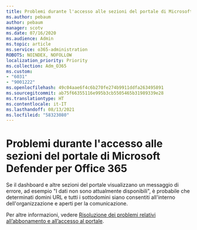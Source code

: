 ```yaml
---
title: Problemi durante l'accesso alle sezioni del portale di Microsoft Defender per Office 365
ms.author: pebaum
author: pebaum
manager: scotv
ms.date: 07/16/2020
ms.audience: Admin
ms.topic: article
ms.service: o365-administration
ROBOTS: NOINDEX, NOFOLLOW
localization_priority: Priority
ms.collection: Adm_O365
ms.custom:
- "6031"
- "9001222"
ms.openlocfilehash: 49c04aae6f4c6b270fe274b9911ddfa263495891
ms.sourcegitcommit: ab75f66355116e995b3cb5505465b31989339e28
ms.translationtype: HT
ms.contentlocale: it-IT
ms.lasthandoff: 08/13/2021
ms.locfileid: "58323080"
---
```

# <a name="issues-accessing-sections-of-microsoft-defender-for-office-365-portal"></a>Problemi durante l'accesso alle sezioni del portale di Microsoft Defender per Office 365

Se il dashboard e altre sezioni del portale visualizzano un messaggio di errore, ad esempio "I dati non sono attualmente disponibili", è probabile che determinati domini URL e tutti i sottodomini siano consentiti all'interno dell'organizzazione e aperti per la comunicazione. 

Per altre informazioni, vedere [Risoluzione dei problemi relativi all’abbonamento e all’accesso al portale](https://docs.microsoft.com/windows/security/threat-protection/microsoft-defender-atp/troubleshoot-onboarding-error-messages#data-currently-isnt-available-on-some-sections-of-the-portal).